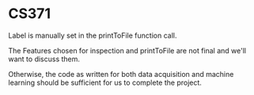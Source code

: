 # CS371
Label is manually set in the printToFile function call.

The Features chosen for inspection and printToFile are not final and we'll want to discuss them.

Otherwise, the code as written for both data acquisition and machine learning should be sufficient for us to complete the project.
